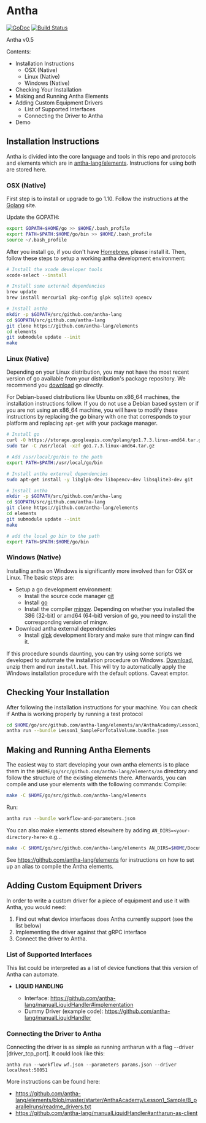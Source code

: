 # Antha
[![GoDoc](http://godoc.org/github.com/antha-lang/antha?status.svg)](http://godoc.org/github.com/antha-lang/antha)
[![Build Status](https://travis-ci.org/antha-lang/antha.svg?branch=master)](https://travis-ci.org/antha-lang/antha)

Antha v0.5

Contents:
- Installation Instructions
  - OSX (Native)
  - Linux (Native)
  - Windows (Native)
- Checking Your Installation
- Making and Running Antha Elements
- Adding Custom Equipment Drivers
  - List of Supported Interfaces
  - Connecting the Driver to Antha
- Demo

## Installation Instructions

Antha is divided into the core language and tools in this repo and protocols
and elements which are in
[antha-lang/elements](https://github.com/antha-lang/elements). Instructions
for using both are stored here.

### OSX (Native)

First step is to install or upgrade to go 1.10. Follow the instructions at the
[Golang](http://golang.org/doc/install) site. 

Update the GOPATH:

```bash
export GOPATH=$HOME/go >> $HOME/.bash_profile
export PATH=$PATH:$HOME/go/bin >> $HOME/.bash_profile
source ~/.bash_profile
```

After you install go, if you don't have [Homebrew](http://brew.sh/), please
install it. Then, follow these steps to setup a working antha development
environment:
```bash
# Install the xcode developer tools
xcode-select --install

# Install some external dependencies
brew update
brew install mercurial pkg-config glpk sqlite3 opencv

# Install antha
mkdir -p $GOPATH/src/github.com/antha-lang
cd $GOPATH/src/github.com/antha-lang
git clone https://github.com/antha-lang/elements
cd elements
git submodule update --init
make
```

### Linux (Native)

Depending on your Linux distribution, you may not have the most recent version
of go available from your distribution's package repository. We recommend you
[download](https://golang.org/) go directly. 

For Debian-based distributions like Ubuntu on x86_64 machines, the installation
instructions follow. If you do not use a Debian based system or if you are not
using an x86_64 machine, you will have to modify these instructions by
replacing the go binary with one that corresponds to your platform and
replacing ``apt-get`` with your package manager.
```bash
# Install go
curl -O https://storage.googleapis.com/golang/go1.7.3.linux-amd64.tar.gz
sudo tar -C /usr/local -xzf go1.7.3.linux-amd64.tar.gz

# Add /usr/local/go/bin to the path
export PATH=$PATH:/usr/local/go/bin

# Install antha external dependencies
sudo apt-get install -y libglpk-dev libopencv-dev libsqlite3-dev git

# Install antha
mkdir -p $GOPATH/src/github.com/antha-lang
cd $GOPATH/src/github.com/antha-lang
git clone https://github.com/antha-lang/elements
cd elements
git submodule update --init
make

# add the local go bin to the path
export PATH=$PATH:$HOME/go/bin
```

### Windows (Native)

Installing antha on Windows is significantly more involved than for OSX or
Linux. The basic steps are:

  - Setup a go development environment:
    - Install the source code manager [git](https://git-scm.com/download/win)
    - Install [go](https://golang.org/dl/)
    - Install the compiler [mingw](http://sourceforge.net/projects/mingw/files/Installer/mingw-get-setup.exe/download).
      Depending on whether you installed the 386 (32-bit) or amd64 (64-bit) version
      of go, you need to install the corresponding version of mingw.
  - Download antha external dependencies
    - Install [glpk](http://sourceforge.net/projects/winglpk/) development library and make sure that
      mingw can find it.

If this procedure sounds daunting, you can try using some scripts we developed
to automate the installation procedure on Windows.
[Download](scripts/windows/windows-install.zip), unzip them and run
``install.bat``. This will try to automatically apply the Windows installation
procedure with the default options. Caveat emptor.

## Checking Your Installation

After following the installation instructions for your machine. You can check
if Antha is working properly by running a test protocol
```bash
cd $HOME/go/src/github.com/antha-lang/elements/an/AnthaAcademy/Lesson1_Commands/Lesson1G_SampleForTotalVolume
antha run --bundle Lesson1_SampleForTotalVolume.bundle.json
```

## Making and Running Antha Elements

The easiest way to start developing your own antha elements is to place them
in the ``$HOME/go/src/github.com/antha-lang/elements/an`` directory and follow the structure of the
existing elements there. Afterwards, you can compile and use your elements
with the following commands:
Compile: 
```bash
make -C $HOME/go/src/github.com/antha-lang/elements
```
Run:
```bash
antha run --bundle workflow-and-parameters.json
```

You can also make elements stored elsewhere by adding `AN_DIRS=<your-directory-here>` 
e.g...
```bash
make -C $HOME/go/src/github.com/antha-lang/elements AN_DIRS=$HOME/Documents
```

See https://github.com/antha-lang/elements for instructions on how to set up an alias to compile the Antha elements.

## Adding Custom Equipment Drivers

In order to write a custom driver for a piece of equipment and use it with Antha, you would need:

1. Find out what device interfaces does Antha currently support (see the list below)
2. Implementing the driver against that gRPC interface
3. Connect the driver to Antha.

### List of Supported Interfaces

This list could be interpreted as a list of device functions that this version of Antha can automate.

- **LIQUID HANDLING**

  - Interface: https://github.com/antha-lang/manualLiquidHandler#implementation
  - Dummy Driver (example code): https://github.com/antha-lang/manualLiquidHandler

### Connecting the Driver to Antha

Connecting the driver is as simple as running antharun with a flag --driver [driver_tcp_port]. It could look like this:

```
antha run --workflow wf.json --parameters params.json --driver localhost:50051
```

More instructions can be found here:

- https://github.com/antha-lang/elements/blob/master/starter/AnthaAcademy/Lesson1_Sample/B_parallelruns/readme_drivers.txt
- https://github.com/antha-lang/manualLiquidHandler#antharun-as-client
